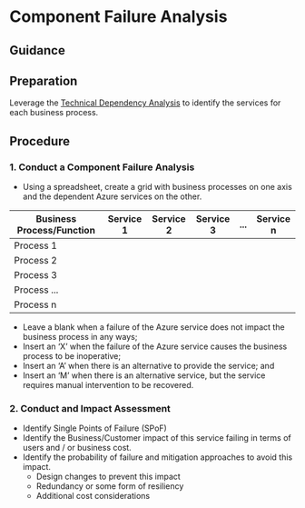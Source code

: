 # Component Failure Analysis

## Guidance

## Preparation

Leverage the [Technical Dependency Analysis](1.2-Technical-Dependency-Analysis.md) to identify the services for each business process.

## Procedure

### 1. Conduct a Component Failure Analysis

* Using a spreadsheet, create a grid with business processes on one axis and the dependent Azure services  on the other.

 | __Business Process/Function__ | __Service 1__ |__Service 2__ |__Service 3__ |__...__ |__Service n__ |
|------------------------------|----------------------------|----------------------------|----------------------------|----------------------------|----------------------------|
| Process 1   |   |    |    |    |    |
| Process 2   |   |    |    |    |    |
| Process 3  |   |    |    |    |    |
| Process ...   |   |    |    |    |    |
| Process n   |   |    |    |    |    |

* Leave a blank when a failure of the Azure service does not impact the business process in any ways;
* Insert an ‘X’ when the failure of the Azure service causes the business process to be inoperative;
* Insert an ‘A’ when there is an alternative to provide the service; and
* Insert an ‘M’ when there is an alternative service, but the service requires manual intervention to be recovered.

### 2. Conduct and Impact Assessment

* Identify Single Points of Failure (SPoF)
* Identify the Business/Customer impact of this service failing in terms of users and / or business cost.
* Identify the probability of failure and mitigation approaches to avoid this impact.
  * Design changes to prevent this impact 
  * Redundancy or some form of resiliency 
  * Additional cost considerations
